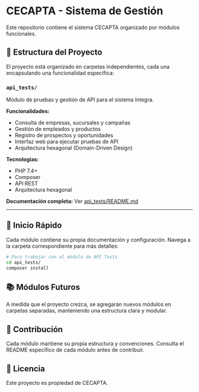 # CECAPTA - Sistema de Gestión

Este repositorio contiene el sistema CECAPTA organizado por módulos funcionales.

## 📁 Estructura del Proyecto

El proyecto está organizado en carpetas independientes, cada una encapsulando una funcionalidad específica:

### `api_tests/`
Módulo de pruebas y gestión de API para el sistema Integra.

**Funcionalidades:**
- Consulta de empresas, sucursales y campañas
- Gestión de empleados y productos
- Registro de prospectos y oportunidades
- Interfaz web para ejecutar pruebas de API
- Arquitectura hexagonal (Domain-Driven Design)

**Tecnologías:**
- PHP 7.4+
- Composer
- API REST
- Arquitectura hexagonal

**Documentación completa:** Ver [api_tests/README.md](./api_tests/README.md)

---

## 🚀 Inicio Rápido

Cada módulo contiene su propia documentación y configuración. Navega a la carpeta correspondiente para más detalles:

```bash
# Para trabajar con el módulo de API Tests
cd api_tests/
composer install
```

## 📚 Módulos Futuros

A medida que el proyecto crezca, se agregarán nuevos módulos en carpetas separadas, manteniendo una estructura clara y modular.

## 🤝 Contribución

Cada módulo mantiene su propia estructura y convenciones. Consulta el README específico de cada módulo antes de contribuir.

## 📄 Licencia

Este proyecto es propiedad de CECAPTA.
